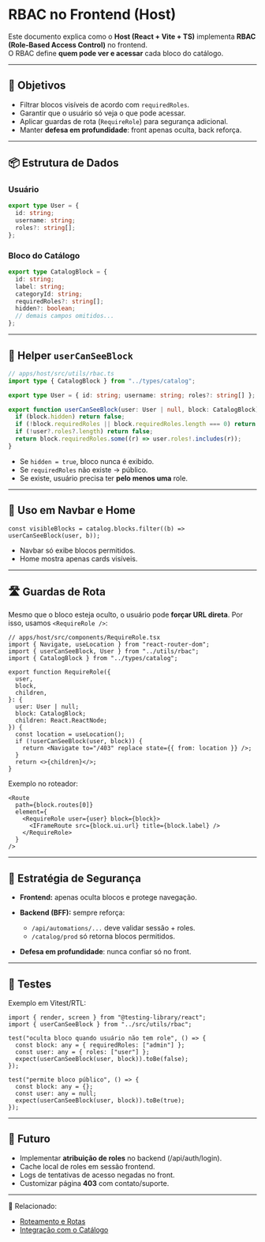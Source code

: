 # RBAC no Frontend (Host)

Este documento explica como o **Host (React + Vite + TS)** implementa **RBAC (Role-Based Access Control)** no frontend.  
O RBAC define **quem pode ver e acessar** cada bloco do catálogo.

---

## 🎯 Objetivos

- Filtrar blocos visíveis de acordo com `requiredRoles`.
- Garantir que o usuário só veja o que pode acessar.
- Aplicar guardas de rota (`RequireRole`) para segurança adicional.
- Manter **defesa em profundidade**: front apenas oculta, back reforça.

---

## 📦 Estrutura de Dados

### Usuário

```ts
export type User = {
  id: string;
  username: string;
  roles?: string[];
};
````

### Bloco do Catálogo

```ts
export type CatalogBlock = {
  id: string;
  label: string;
  categoryId: string;
  requiredRoles?: string[];
  hidden?: boolean;
  // demais campos omitidos...
};
```

---

## 🔑 Helper `userCanSeeBlock`

```ts
// apps/host/src/utils/rbac.ts
import type { CatalogBlock } from "../types/catalog";

export type User = { id: string; username: string; roles?: string[] };

export function userCanSeeBlock(user: User | null, block: CatalogBlock): boolean {
  if (block.hidden) return false;
  if (!block.requiredRoles || block.requiredRoles.length === 0) return true;
  if (!user?.roles?.length) return false;
  return block.requiredRoles.some((r) => user.roles!.includes(r));
}
```

* Se `hidden = true`, bloco nunca é exibido.
* Se `requiredRoles` não existe → público.
* Se existe, usuário precisa ter **pelo menos uma** role.

---

## 🧩 Uso em Navbar e Home

```tsx
const visibleBlocks = catalog.blocks.filter((b) => userCanSeeBlock(user, b));
```

* Navbar só exibe blocos permitidos.
* Home mostra apenas cards visíveis.

---

## 🛣️ Guardas de Rota

Mesmo que o bloco esteja oculto, o usuário pode **forçar URL direta**.
Por isso, usamos `<RequireRole />`:

```tsx
// apps/host/src/components/RequireRole.tsx
import { Navigate, useLocation } from "react-router-dom";
import { userCanSeeBlock, User } from "../utils/rbac";
import { CatalogBlock } from "../types/catalog";

export function RequireRole({
  user,
  block,
  children,
}: {
  user: User | null;
  block: CatalogBlock;
  children: React.ReactNode;
}) {
  const location = useLocation();
  if (!userCanSeeBlock(user, block)) {
    return <Navigate to="/403" replace state={{ from: location }} />;
  }
  return <>{children}</>;
}
```

Exemplo no roteador:

```tsx
<Route
  path={block.routes[0]}
  element={
    <RequireRole user={user} block={block}>
      <IFrameRoute src={block.ui.url} title={block.label} />
    </RequireRole>
  }
/>
```

---

## 🔐 Estratégia de Segurança

* **Frontend:** apenas oculta blocos e protege navegação.
* **Backend (BFF):** sempre reforça:

  * `/api/automations/...` deve validar sessão + roles.
  * `/catalog/prod` só retorna blocos permitidos.
* **Defesa em profundidade**: nunca confiar só no front.

---

## 🧪 Testes

Exemplo em Vitest/RTL:

```tsx
import { render, screen } from "@testing-library/react";
import { userCanSeeBlock } from "../src/utils/rbac";

test("oculta bloco quando usuário não tem role", () => {
  const block: any = { requiredRoles: ["admin"] };
  const user: any = { roles: ["user"] };
  expect(userCanSeeBlock(user, block)).toBe(false);
});

test("permite bloco público", () => {
  const block: any = {};
  const user: any = null;
  expect(userCanSeeBlock(user, block)).toBe(true);
});
```

---

## 🔮 Futuro

* Implementar **atribuição de roles** no backend (/api/auth/login).
* Cache local de roles em sessão frontend.
* Logs de tentativas de acesso negadas no front.
* Customizar página **403** com contato/suporte.

---

📖 Relacionado:

* [Roteamento e Rotas](roteamento-e-rotas.md)
* [Integração com o Catálogo](catalog-integration.md)
